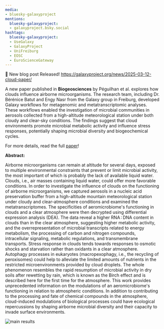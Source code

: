 ```yaml
---
media:
- bluesky-galaxyproject
mentions:
  bluesky-galaxyproject:
  - galaxyproject.bsky.social
hashtags:
  bluesky-galaxyproject:
  - UseGalaxy
  - GalaxyProject
  - UniFreiburg
  - EOSC
  - EuroScienceGateway
---
```

📝 New blog post Released!
https://galaxyproject.org/news/2025-03-12-cloud-paper/

A new paper published in **Biogeosciences** by Péguilhan et al. explores how clouds influence airborne microorganisms. The research team, including Dr. Bérénice Batut and Engy Nasr from the Galaxy group in Freiburg, developed Galaxy workflows for metagenomic and metatranscriptomic analyses. These workflows enabled the investigation of microbial communities in aerosols collected from a high-altitude meteorological station under both cloudy and clear-sky conditions. The findings suggest that cloud environments promote microbial metabolic activity and influence stress responses, potentially shaping microbial diversity and biogeochemical cycles.

For more details, read the full [paper](https://doi.org/10.5194/bg-22-1257-2025)!

**Abstract:**

Airborne microorganisms can remain at altitude for several days, exposed to multiple environmental constraints that prevent or limit microbial activity, the most important of which is probably the lack of available liquid water. Clouds, i.e., air masses containing liquid water, could offer more favorable conditions. In order to investigate the influence of clouds on the functioning of airborne microorganisms, we captured aerosols in a nucleic acid preservation buffer from a high-altitude mountain meteorological station under cloudy and clear-atmosphere conditions and examined the metatranscriptomes. The specificities of aeromicrobiome's functioning in clouds and a clear atmosphere were then decrypted using differential expression analysis (DEA). The data reveal a higher RNA : DNA content in clouds than in the clear atmosphere, suggesting higher metabolic activity, and the overrepresentation of microbial transcripts related to energy metabolism, the processing of carbon and nitrogen compounds, intracellular signaling, metabolic regulations, and transmembrane transports. Stress response in clouds tends towards responses to osmotic shocks and starvation rather than oxidants in a clear atmosphere. Autophagy processes in eukaryotes (macropexophagy, i.e., the recycling of peroxisomes) could help to alleviate the limited amounts of nutrients in the restricted microenvironments provided by cloud droplets. The whole phenomenon resembles the rapid resumption of microbial activity in dry soils after rewetting by rain, which is known as the Birch effect and is described here for the first time for the atmosphere. This work provides unprecedented information on the modulations of an aeromicrobiome's functioning in relation to atmospheric conditions. In addition to contributing to the processing and fate of chemical compounds in the atmosphere, cloud-induced modulations of biological processes could have ecological repercussions by shaping airborne microbial diversity and their capacity to invade surface environments.

![main results](https://galaxyproject.org/news/2025-03-12-cloud-paper/cloudPaper.png)